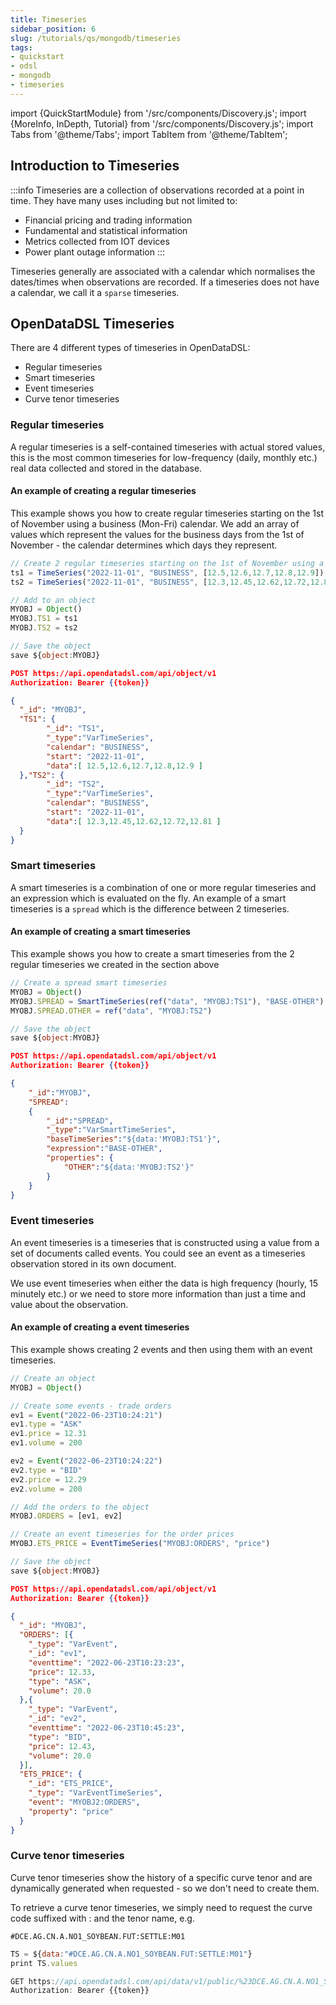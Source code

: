```yaml
---
title: Timeseries
sidebar_position: 6
slug: /tutorials/qs/mongodb/timeseries
tags:
- quickstart
- odsl
- mongodb
- timeseries
---
```

import {QuickStartModule} from '/src/components/Discovery.js';
import {MoreInfo, InDepth, Tutorial} from '/src/components/Discovery.js';
import Tabs from '@theme/Tabs';
import TabItem from '@theme/TabItem';

<QuickStartModule text="This quickstart module gives an in-depth guide on creating, updating, validating and visualising Timeseries" />

## Introduction to Timeseries

:::info
Timeseries are a collection of observations recorded at a point in time.
They have many uses including but not limited to:
* Financial pricing and trading information
* Fundamental and statistical information
* Metrics collected from IOT devices
* Power plant outage information
:::

Timeseries generally are associated with a calendar which normalises the dates/times when observations are recorded.
If a timeseries does not have a calendar, we call it a ```sparse``` timeseries.

## OpenDataDSL Timeseries
There are 4 different types of timeseries in OpenDataDSL:
* Regular timeseries
* Smart timeseries
* Event timeseries
* Curve tenor timeseries

### Regular timeseries
A regular timeseries is a self-contained timeseries with actual stored values, 
this is the most common timeseries for low-frequency (daily, monthly etc.) real data collected and stored in the database.

#### An example of creating a regular timeseries

This example shows you how to create regular timeseries starting on the 1st of November using a business (Mon-Fri) calendar.
We add an array of values which represent the values for the business days from the 1st of November - the calendar determines which days they represent.

<Tabs groupId="tool">
<TabItem value="odsl" label="OpenDataDSL" default>

```js
// Create 2 regular timeseries starting on the 1st of November using a business (Mon-Fri) calendar
ts1 = TimeSeries("2022-11-01", "BUSINESS", [12.5,12.6,12.7,12.8,12.9])
ts2 = TimeSeries("2022-11-01", "BUSINESS", [12.3,12.45,12.62,12.72,12.81])

// Add to an object
MYOBJ = Object()
MYOBJ.TS1 = ts1
MYOBJ.TS2 = ts2

// Save the object
save ${object:MYOBJ}
```

</TabItem>
<TabItem value="rest" label="REST API">

```json
POST https://api.opendatadsl.com/api/object/v1
Authorization: Bearer {{token}}

{
  "_id": "MYOBJ",
  "TS1": {
        "_id": "TS1",
        "_type":"VarTimeSeries",
        "calendar": "BUSINESS",
        "start": "2022-11-01",
        "data":[ 12.5,12.6,12.7,12.8,12.9 ]
  },"TS2": {
        "_id": "TS2",
        "_type":"VarTimeSeries",
        "calendar": "BUSINESS",
        "start": "2022-11-01",
        "data":[ 12.3,12.45,12.62,12.72,12.81 ]
  }
}
```

</TabItem>
</Tabs>

### Smart timeseries
A smart timeseries is a combination of one or more regular timeseries and an expression which is evaluated on the fly.
An example of a smart timeseries is a ```spread``` which is the difference between 2 timeseries.

#### An example of creating a smart timeseries

This example shows you how to create a smart timeseries from the 2 regular timeseries we created in the section above 

<Tabs groupId="tool">
<TabItem value="odsl" label="OpenDataDSL" default>

```js
// Create a spread smart timeseries
MYOBJ = Object()
MYOBJ.SPREAD = SmartTimeSeries(ref("data", "MYOBJ:TS1"), "BASE-OTHER")
MYOBJ.SPREAD.OTHER = ref("data", "MYOBJ:TS2")

// Save the object
save ${object:MYOBJ}
```

</TabItem>
<TabItem value="rest" label="REST API">

```json
POST https://api.opendatadsl.com/api/object/v1
Authorization: Bearer {{token}}

{
    "_id":"MYOBJ",
    "SPREAD":
    {
        "_id":"SPREAD",
        "_type":"VarSmartTimeSeries",
        "baseTimeSeries":"${data:'MYOBJ:TS1'}",
        "expression":"BASE-OTHER",
        "properties": {
            "OTHER":"${data:'MYOBJ:TS2'}"
        }
    }    
}
```
</TabItem>
</Tabs>

### Event timeseries
An event timeseries is a timeseries that is constructed using a value from a set of documents called events.
You could see an event as a timeseries observation stored in its own document.

We use event timeseries when either the data is high frequency (hourly, 15 minutely etc.) or we need to store more information than just a time and value about the observation.

#### An example of creating a event timeseries

This example shows creating 2 events and then using them with an event timeseries.

<Tabs groupId="tool">
<TabItem value="odsl" label="OpenDataDSL" default>

```js
// Create an object
MYOBJ = Object()

// Create some events - trade orders
ev1 = Event("2022-06-23T10:24:21")
ev1.type = "ASK"
ev1.price = 12.31
ev1.volume = 200

ev2 = Event("2022-06-23T10:24:22")
ev2.type = "BID"
ev2.price = 12.29
ev2.volume = 200

// Add the orders to the object
MYOBJ.ORDERS = [ev1, ev2]

// Create an event timeseries for the order prices
MYOBJ.ETS_PRICE = EventTimeSeries("MYOBJ:ORDERS", "price")

// Save the object
save ${object:MYOBJ}
```

</TabItem>
<TabItem value="rest" label="REST API">

```json
POST https://api.opendatadsl.com/api/object/v1
Authorization: Bearer {{token}}

{
  "_id": "MYOBJ",
  "ORDERS": [{
    "_type": "VarEvent",
    "_id": "ev1",
    "eventtime": "2022-06-23T10:23:23",
    "price": 12.33,
    "type": "ASK",
    "volume": 20.0
  },{
    "_type": "VarEvent",
    "_id": "ev2",
    "eventtime": "2022-06-23T10:45:23",
    "type": "BID",
    "price": 12.43,
    "volume": 20.0
  }],
  "ETS_PRICE": {
    "_id": "ETS_PRICE",
    "_type": "VarEventTimeSeries",
    "event": "MYOBJ2:ORDERS",
    "property": "price"
  }
}
```
</TabItem>
</Tabs>

### Curve tenor timeseries
Curve tenor timeseries show the history of a specific curve tenor and are dynamically generated when requested - so we don't need to create them.

To retrieve a curve tenor timeseries, we simply need to request the curve code suffixed with : and the tenor name, e.g.

```#DCE.AG.CN.A.NO1_SOYBEAN.FUT:SETTLE:M01```

<Tabs groupId="tool">
<TabItem value="odsl" label="OpenDataDSL" default>

```js
TS = ${data:"#DCE.AG.CN.A.NO1_SOYBEAN.FUT:SETTLE:M01"}
print TS.values
```

</TabItem>
<TabItem value="rest" label="REST API">

```js
GET https://api.opendatadsl.com/api/data/v1/public/%23DCE.AG.CN.A.NO1_SOYBEAN.FUT:SETTLE:M01
Authorization: Bearer {{token}}
```
</TabItem>
</Tabs>
